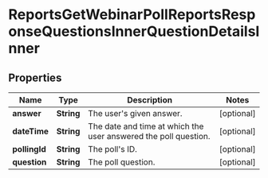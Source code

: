 

# ReportsGetWebinarPollReportsResponseQuestionsInnerQuestionDetailsInner


## Properties

| Name | Type | Description | Notes |
|------------ | ------------- | ------------- | -------------|
|**answer** | **String** | The user&#39;s given answer. |  [optional] |
|**dateTime** | **String** | The date and time at which the user answered the poll question. |  [optional] |
|**pollingId** | **String** | The poll&#39;s ID. |  [optional] |
|**question** | **String** | The poll question. |  [optional] |



